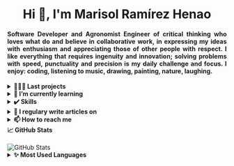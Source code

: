 <h1 align="center">Hi 🤗, I'm Marisol Ramírez Henao</h1>
<h4 align="justify">Software Developer and Agronomist Engineer of critical thinking who loves what do and believe in collaborative work, in expressing my ideas with enthusiasm and appreciating those of other people with respect. I like everything that requires ingenuity and innovation; solving problems with speed, punctuality and precision is my daily challenge and focus. I enjoy: coding, listening to music, drawing, painting, nature, laughing.</h4>


<details>
  <summary><b>👩🏻‍💻 Last projects</b></summary>
<p align="left">
<a href="http://jolby.me/landing-page/" target="blank"><img align="center" src="https://i.imgur.com/gy2Fg9V.png" alt="Jolby" height="60" width="60" /></a>
</p>
</details>


<details>
  <summary><b>🌱 I’m currently learning</b></summary>
<p align="left">
<a href="https://es.reactjs.org/" target="blank"><img align="center" src="https://devicon.dev/devicon.git/icons/react/react-original.svg" alt="react" height="70" width="40" /></a>
<a href="https://aws.amazon.com/es/?nc2=h_lg" target="blank"><img align="center" src="https://futurumresearch.com/wp-content/uploads/2020/01/aws-logo.png" alt="aws" height="50" width="60" /></a>
<a href="https://kubernetes.io/es/" target="blank"><img align="center" src="https://upload.wikimedia.org/wikipedia/commons/thumb/6/67/Kubernetes_logo.svg/1280px-Kubernetes_logo.svg.png" alt="kubernetes" height="30" width="160" /></a>
<a href="https://www.docker.com/" target="blank"><img align="center" src="https://devicon.dev/devicon.git/icons/docker/docker-original.svg" alt="docker" height="80" width="60" /></a>
</p>
</details>


<details>
  <summary><b>✔️ Skills</b></summary><br>
<p align="left"> <a href="https://www.cprogramming.com/" target="_blank"> <img src="https://devicons.github.io/devicon/devicon.git/icons/c/c-original.svg" alt="c" width="40" height="40"/> </a> <a href="https://www.w3schools.com/css/" target="_blank"> <img src="https://devicons.github.io/devicon/devicon.git/icons/css3/css3-original-wordmark.svg" alt="css3" width="40" height="40"/> </a> <a href="https://expressjs.com" target="_blank"> <img src="https://devicons.github.io/devicon/devicon.git/icons/express/express-original-wordmark.svg" alt="express" width="40" height="40"/> </a> <a href="https://firebase.google.com/" target="_blank"> <img src="https://www.vectorlogo.zone/logos/firebase/firebase-icon.svg" alt="firebase" width="40" height="40"/> </a> <a href="https://git-scm.com/" target="_blank"> <img src="https://www.vectorlogo.zone/logos/git-scm/git-scm-icon.svg" alt="git" width="40" height="40"/> </a> <a href="https://www.w3.org/html/" target="_blank"> <img src="https://devicons.github.io/devicon/devicon.git/icons/html5/html5-original-wordmark.svg" alt="html5" width="40" height="40"/> </a> <a href="https://developer.mozilla.org/en-US/docs/Web/JavaScript" target="_blank"> <img src="https://devicons.github.io/devicon/devicon.git/icons/javascript/javascript-original.svg" alt="javascript" width="40" height="40"/> </a> <a href="https://www.linux.org/" target="_blank"> <img src="https://devicons.github.io/devicon/devicon.git/icons/linux/linux-original.svg" alt="linux" width="40" height="40"/> </a> <a href="https://www.mysql.com/" target="_blank"> <img src="https://devicons.github.io/devicon/devicon.git/icons/mysql/mysql-original-wordmark.svg" alt="mysql" width="40" height="40"/> </a> <a href="https://nodejs.org" target="_blank"> <img src="https://devicons.github.io/devicon/devicon.git/icons/nodejs/nodejs-original-wordmark.svg" alt="nodejs" width="40" height="40"/> </a> <a href="https://postman.com" target="_blank"> <img src="https://www.vectorlogo.zone/logos/getpostman/getpostman-icon.svg" alt="postman" width="40" height="40"/> </a> <a href="https://www.python.org" target="_blank"> <img src="https://devicons.github.io/devicon/devicon.git/icons/python/python-original.svg" alt="python" width="40" height="40"/> </a></p>
</details>


<details>
  <summary><b>📝 I regulary write articles on</b></summary>
<p align="left"><br>
<a href="https://www.linkedin.com/in/marisolramirezhenao/" target="blank"><img align="center" src="https://img.shields.io/badge/linkedin-%230077B5.svg?&style=for-the-badge&logo=linkedin&logoColor=white" alt="marisolrhe" height="30" width="105" /></a>
</p>
</details>


<details>
  <summary><b>📫 How to reach me</b></summary>
<p align="left"><br>
<a href="https://twitter.com/marisolrhe" target="blank"><img align="center" src="https://cdn.jsdelivr.net/npm/simple-icons@3.0.1/icons/twitter.svg" alt="marisolrhe" height="30" width="40" /></a>
<a href="https://linkedin.com/in/marisolramirezhenao" target="blank"><img align="center" src="https://cdn.jsdelivr.net/npm/simple-icons@3.0.1/icons/linkedin.svg" alt="marisolramirezhenao" height="30" width="40" /></a>
<a href="mailto:solar0122@gmail.com" target="blank"><img align="center" src="https://cdn.jsdelivr.net/npm/simple-icons@3.0.1/icons/gmail.svg" alt="solar0122@gmail.com" height="30" width="40" /></a>
</p>
</details>


<summary><b>📈 GitHub Stats</b></summary>
<br/>
<img src="https://jf-gh-stats.vercel.app/api?username=Marisol2201&theme=midnight-purple&show_icons=true&count_private=true" alt="GitHub Stats" align="top"/>


<details>
<summary><b>✨ Most Used Languages</b></summary><br>
<img src="https://jf-gh-stats.vercel.app/api/top-langs/?username=Marisol2201&langs_count=10&hide=c&theme=midnight-purple" alt="GitHub Top Languages" align="top"/>
</details>

